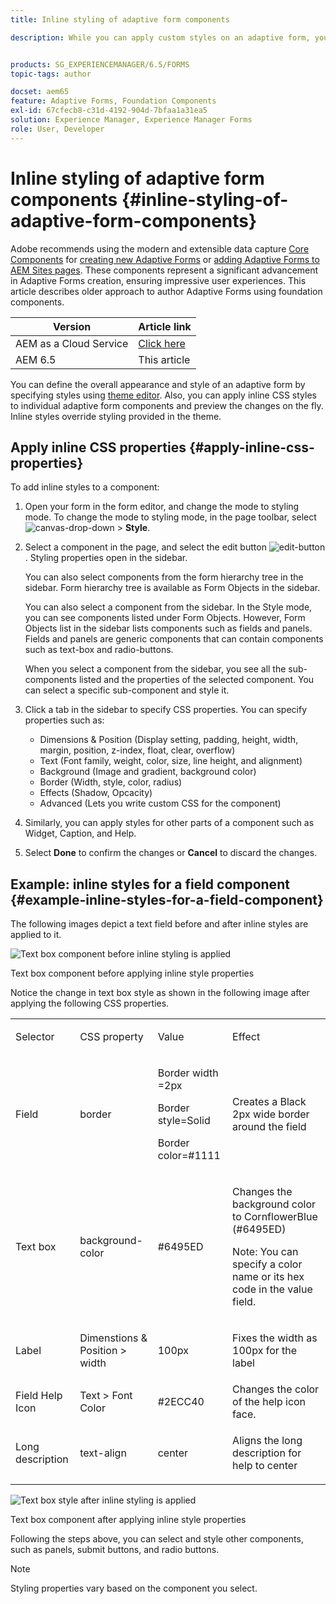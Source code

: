 ```yaml
---
title: Inline styling of adaptive form components

description: While you can apply custom styles on an adaptive form, you can also apply inline CSS properties on individual components of an adaptive form.


products: SG_EXPERIENCEMANAGER/6.5/FORMS
topic-tags: author

docset: aem65
feature: Adaptive Forms, Foundation Components
exl-id: 67cfecb8-c31d-4192-904d-7bfaa1a31ea5
solution: Experience Manager, Experience Manager Forms
role: User, Developer
---
```

# Inline styling of adaptive form components {#inline-styling-of-adaptive-form-components}

<span class="preview"> Adobe recommends using the modern and extensible data capture [Core Components](https://experienceleague.adobe.com/docs/experience-manager-core-components/using/adaptive-forms/introduction.html) for [creating new Adaptive Forms](/help/forms/using/create-an-adaptive-form-core-components.md) or [adding Adaptive Forms to AEM Sites pages](/help/forms/using/create-or-add-an-adaptive-form-to-aem-sites-page.md). These components represent a significant advancement in Adaptive Forms creation, ensuring impressive user experiences. This article describes older approach to author Adaptive Forms using foundation components. </span>

| Version | Article link |
| -------- | ---------------------------- |
| AEM as a Cloud Service |    [Click here](https://experienceleague.adobe.com/docs/experience-manager-cloud-service/content/forms/adaptive-forms-authoring/authoring-adaptive-forms-foundation-components/configure-layout-of-an-adaptive-form/inline-style-adaptive-forms.html)                  |
| AEM 6.5     | This article         |

You can define the overall appearance and style of an adaptive form by specifying styles using [theme editor](../../forms/using/themes.md). Also, you can apply inline CSS styles to individual adaptive form components and preview the changes on the fly. Inline styles override styling provided in the theme.

## Apply inline CSS properties {#apply-inline-css-properties}

To add inline styles to a component:

1. Open your form in the form editor, and change the mode to styling mode. To change the mode to styling mode, in the page toolbar, select ![canvas-drop-down](assets/canvas-drop-down.png) &gt; **Style**.
1. Select a component in the page, and select the edit button ![edit-button](assets/edit-button.png). Styling properties open in the sidebar.

   You can also select components from the form hierarchy tree in the sidebar. Form hierarchy tree is available as Form Objects in the sidebar.

   You can also select a component from the sidebar. In the Style mode, you can see components listed under Form Objects. However, Form Objects list in the sidebar lists components such as fields and panels. Fields and panels are generic components that can contain components such as text-box and radio-buttons.

   When you select a component from the sidebar, you see all the sub-components listed and the properties of the selected component. You can select a specific sub-component and style it.

1. Click a tab in the sidebar to specify CSS properties. You can specify properties such as:

    * Dimensions & Position (Display setting, padding, height, width, margin, position, z-index, float, clear, overflow)
    * Text (Font family, weight, color, size, line height, and alignment)
    * Background (Image and gradient, background color)
    * Border (Width, style, color, radius)
    * Effects (Shadow, Opcacity)
    * Advanced (Lets you write custom CSS for the component)

1. Similarly, you can apply styles for other parts of a component such as Widget, Caption, and Help.
1. Select **Done** to confirm the changes or **Cancel** to discard the changes.

## Example: inline styles for a field component {#example-inline-styles-for-a-field-component}

The following images depict a text field before and after inline styles are applied to it.

![Text box component before inline styling is applied](assets/no-style.png)

Text box component before applying inline style properties

Notice the change in text box style as shown in the following image after applying the following CSS properties.

<table>
 <tbody>
  <tr>
   <td><p>Selector</p> </td>
   <td><p>CSS property</p> </td>
   <td><p>Value</p> </td>
   <td><p>Effect</p> </td>
  </tr>
  <tr>
   <td><p>Field</p> </td>
   <td><p>border</p> </td>
   <td><p>Border width =2px</p> <p>Border style=Solid</p> <p>Border color=#1111</p> </td>
   <td><p>Creates a Black 2px wide border around the field</p> </td>
  </tr>
  <tr>
   <td><p>Text box</p> </td>
   <td><p>background-color</p> </td>
   <td><p>#6495ED</p> </td>
   <td><p>Changes the background color to CornflowerBlue (#6495ED)</p> <p>Note: You can specify a color name or its hex code in the value field.</p> </td>
  </tr>
  <tr>
   <td><p>Label</p> </td>
   <td><p>Dimenstions &amp; Position &gt; width</p> </td>
   <td><p>100px</p> </td>
   <td><p>Fixes the width as 100px for the label</p> </td>
  </tr>
  <tr>
   <td>Field Help Icon</td>
   <td>Text &gt; Font Color</td>
   <td>#2ECC40</td>
   <td>Changes the color of the help icon face.</td>
  </tr>
  <tr>
   <td><p>Long description</p> </td>
   <td><p>text-align</p> </td>
   <td><p>center</p> </td>
   <td><p>Aligns the long description for help to center</p> </td>
  </tr>
 </tbody>
</table>

![Text box style after inline styling is applied](assets/applied-style.png)

Text box component after applying inline style properties

Following the steps above, you can select and style other components, such as panels, submit buttons, and radio buttons.

>[!NOTE]
>
>Styling properties vary based on the component you select.

